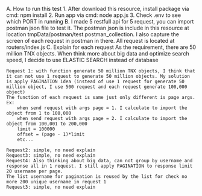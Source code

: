 A. How to run this test
	1. After download this resource, install package via cmd: npm install
	2. Run app via cmd: node app.js
	3. Check .env to see which PORT in running
B. I made 5 restfull api for 5 request, you can import postman json file to test it. The postman json is include in this resource at location tmpData/postman/test.postman_collection.
	I also capture the screen of each request in postman in there.
	All request is located at routers/index.js
C. Explain for each request
	As the requirement, there are 50 million TNX objects. When think more about big data and optimize search speed, I decide to use ELASTIC SEARCH instead of database

	Request 1: with function generate 50 million TNX objects, I think that it can not use 1 request to generate 50 million objects. My solution is apply PAGINATION idea (instead of use 1 request for generate 50 million object, I use 500 request and each request generate 100,000 object)
	The function of each request is same just only different is page args.
	Ex: 
		when send request with args page = 1. I calculate to import the object from 1 to 100,000
		when send request with args page = 2. I calculate to import the object from 100,001 to 200,000
		limit = 100000
		offset = (page - 1)*limit
		etc...

	Request2: simple, no need explain
	Request3: simple, no need explain
	Request4: Also thinking about big data, can not group by username and response all in 1 request. I still apply PAGINATION to response limit 20 username per page.
	The list username for pagination is reused by the list for check no more 200 unique username in request 1
	Request3: simple, no need explain

